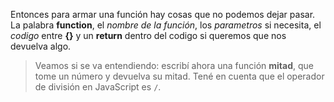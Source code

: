 Entonces para armar una función hay cosas que no podemos dejar pasar. La palabra **function**, el _nombre de la función_, los _parametros_ si necesita, el _codigo_ entre **{}** y un **return** dentro del codigo si queremos que nos devuelva algo.

>Veamos si se va entendiendo: escribí ahora una función **mitad**, que tome un número y devuelva su mitad. Tené en cuenta que el operador de división en JavaScript es `/`.
